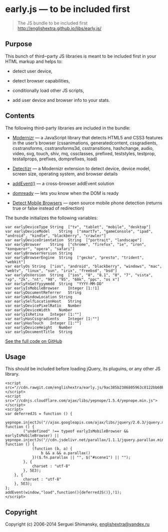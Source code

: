 # early.js — to be included first

> The JS bundle to be included first
> <http://englishextra.github.io/libs/early.js/>

## Purpose

This bunch of third‒party JS libraries is meant to be included first in
your HTML markup and helps to:

-   detect user device,

-   detect browser capabilities,

-   conditionally load other JS scripts,

-   add user device and browser info to your stats.

## Contents

The following third-party libraries are included in the bundle:

-   [Modernizr][] — a JavaScript library that detects HTML5 and CSS3
    features in the user’s browser (cssanimations, generatedcontent,
    cssgradients, csstransforms, csstransforms3d, csstransitions,
    hashchange, audio, video, svg, touch, shiv, mq, cssclasses,
    prefixed, teststyles, testprop, testallprops, prefixes, domprefixes,
    load)

-   [Detectizr][] — a Modernizr extension to detect device, device
    model, screen size, operating system, and browser details

-   [addEvent()][] — a cross-browser addEvent solution

-   [domready][] — lets you know when the DOM is ready

-   [Detect Mobile Browsers][] — open source mobile phone detection
    (returns true or false instead of redirection)

The bundle initializes the following variables:

    var earlyDeviceType String  ["tv", "tablet", "mobile", "desktop"]
    var earlyDeviceModel    String  ["smartTv", "gameConsole", "ipad", "android", "kindle", "blackberry", "crawler"]
    var earlyDeviceOrientation  String  ["portrait", "landscape"]
    var earlyBrowser    String  ["chrome", "firefox", "ie", "iron", "konqueror", "opera", "safari"]
    var earlyBrowserVersion String
    var earlyBrowserEngine  String  ["gecko", "presto", "trident", "webkit"]
    var earlyOs String  ["ios", "android", "blackberry", "windows", "mac", "webtv", "linux", "sun", "irix", "freebsd", "bsd"]
    var earlyOsVersion  String  ["ios", "8", "8.1", "8", "7", "vista", "xp", "2k", "nt", "98", "95", "68k", "ppc", "os x"]
    var earlyFnGetYyyymmdd  String  "YYYY-MM-DD"
    var earlyIsMobileBrowser    Integer [1:!1]
    var earlyDocumentReferrer   String
    var earlyWindowLocation String
    var earlySelfLocationHost   String
    var earlyDevicePixelRatio   Number
    var earlyDeviceWidth    Number
    var earlyIsRetina   Integer [1:""]
    var earlyHasCssgradients    Integer [1:""]
    var earlyHasTouch   Integer [1:""]
    var earlyDeviceHeight   Number
    var earlyDocumentTitle  String

[See the full code on GitHub][]

## Usage

This should be included before loading jQuery, its pluguins, or any
other JS library.

    <script src="//cdn.rawgit.com/englishextra/early.js/9ac385b2386805963c8122bb60be474b5d483989/1.0/js/early.min.js"></script>
    <script src="//cdnjs.cloudflare.com/ajax/libs/yepnope/1.5.4/yepnope.min.js"></script>
    <script>
    var deferredJS = function () {
        yepnope.injectJs("//ajax.googleapis.com/ajax/libs/jquery/2.0.3/jquery.min.js", function () {
            ("undefined" !== typeof earlyIsMobileBrowser && earlyIsMobileBrowser) || yepnope.injectJs("//cdn.jsdelivr.net/parallax/1.1.1/jquery.parallax.min.js", function () {
                (function (b, a) {
                    b && a && a.parallax()
                })($.fn.parallax || "", $("#scene1") || "");
            }, {
                charset : "utf-8"
            }, 5E3);
        }, {
            charset : "utf-8"
        }, 5E3);
    };
	addEvent(window,"load",function(){deferredJS()},!1);
	</script>

## Copyright

Copyright (c) 2006-2014 Serguei Shimansky, <englishextra@yandex.ru>

  [Modernizr]: https://github.com/Modernizr/Modernizr
  [Detectizr]: https://github.com/barisaydinoglu/Detectizr
  [addEvent()]: http://dean.edwards.name/weblog/2005/10/add-event/
  [domready]: https://github.com/ded/domready
  [Detect Mobile Browsers]: http://detectmobilebrowser.com
  [See the full code on GitHub]: https://github.com/englishextra/early.js/blob/master/js/early.js
